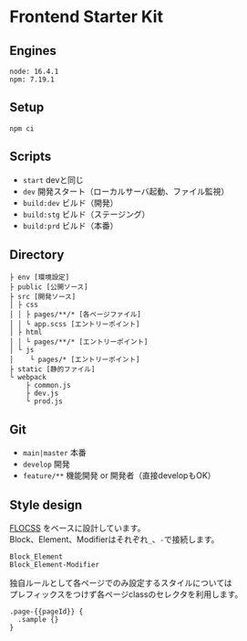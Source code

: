 Frontend Starter Kit
====================

## Engines
```
node: 16.4.1
npm: 7.19.1
```

## Setup
```
npm ci
```

## Scripts
- `start` devと同じ
- `dev` 開発スタート（ローカルサーバ起動、ファイル監視）
- `build:dev` ビルド（開発）
- `build:stg` ビルド（ステージング）
- `build:prd` ビルド（本番）

## Directory
```
├ env [環境設定]
├ public [公開ソース]
├ src [開発ソース]
│ ├ css
│ │ ├ pages/**/* [各ページファイル]
│ │ └ app.scss [エントリーポイント]
│ ├ html
│ │ └ pages/**/* [エントリーポイント]
│ └ js
│    └ pages/* [エントリーポイント]
├ static [静的ファイル]
└ webpack
    ├ common.js
    ├ dev.js
    └ prod.js
```

## Git
- `main|master` 本番
- `develop` 開発
- `feature/**` 機能開発 or 開発者（直接developもOK）

## Style design
[FLOCSS](https://github.com/hiloki/flocss) をベースに設計しています。  
Block、Element、Modifierはそれぞれ`_`、`-`で接続します。
```
Block_Element
Block_Element-Modifier
```
独自ルールとして各ページでのみ設定するスタイルについては  
プレフィックスをつけず各ページclassのセレクタを利用します。
```
.page-{{pageId}} {
  .sample {}
}
```
